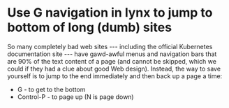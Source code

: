 # Use G navigation in lynx to jump to bottom of long (dumb) sites

So many completely bad web sites --- including the official Kubernetes documentation site --- have gawd-awful menus and navigation bars that are 90% of the text content of a page (and cannot be skipped, which we could if they had a clue about good Web design). Instead, the way to save yourself is to jump to the end immediately and then back up a page a time:

* G - to get to the bottom
* Control-P - to page up (N is page down)
